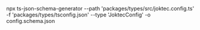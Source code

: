 npx ts-json-schema-generator --path 'packages/types/src/joktec.config.ts' -f 'packages/types/tsconfig.json' --type 'JoktecConfig' -o config.schema.json
